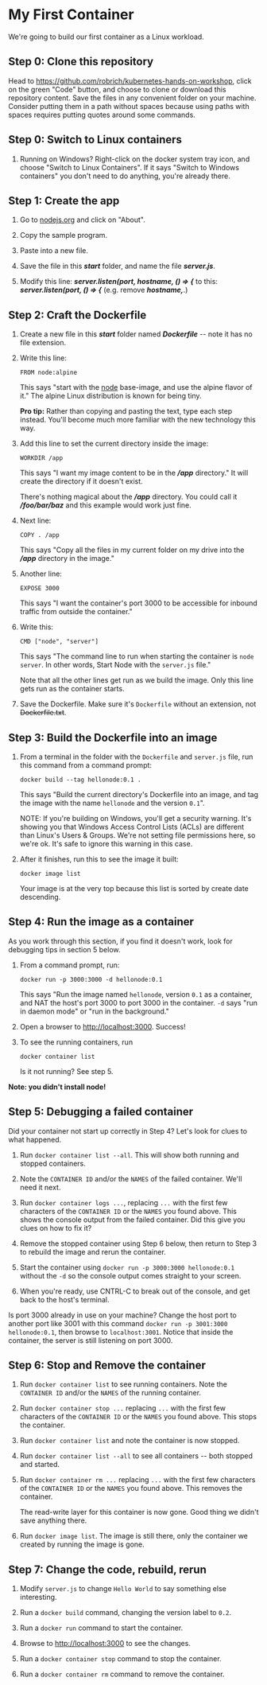 My First Container
==================

We're going to build our first container as a Linux workload.


Step 0: Clone this repository
-----------------------------

Head to https://github.com/robrich/kubernetes-hands-on-workshop, click on the green "Code" button, and choose to clone or download this repository content. Save the files in any convenient folder on your machine. Consider putting them in a path without spaces because using paths with spaces requires putting quotes around some commands.


Step 0: Switch to Linux containers
----------------------------------

1. Running on Windows? Right-click on the docker system tray icon, and choose "Switch to Linux Containers". If it says "Switch to Windows containers" you don't need to do anything, you're already there.


Step 1: Create the app
----------------------

1. Go to [nodejs.org](https://nodejs.org/en/about) and click on "About".

2. Copy the sample program.

3. Paste into a new file.

4. Save the file in this ***start*** folder, and name the file ***server.js***.

5. Modify this line: ***server.listen(port, hostname, () => {*** to this: ***server.listen(port, () => {*** (e.g. remove ***hostname,***.)


Step 2: Craft the Dockerfile
----------------------------

1. Create a new file in this ***start*** folder named ***Dockerfile*** -- note it has no file extension.

2. Write this line:

   ```
   FROM node:alpine
   ```

   This says "start with the [node](https://hub.docker.com/_/node/) base-image, and use the alpine flavor of it." The alpine Linux distribution is known for being tiny.

   **Pro tip:** Rather than copying and pasting the text, type each step instead. You'll become much more familiar with the new technology this way.

3. Add this line to set the current directory inside the image:

   ```
   WORKDIR /app
   ```

   This says "I want my image content to be in the ***/app*** directory." It will create the directory if it doesn't exist.

   There's nothing magical about the ***/app*** directory. You could call it ***/foo/bar/baz*** and this example would work just fine.

4. Next line:

   ```
   COPY . /app
   ```

   This says "Copy all the files in my current folder on my drive into the ***/app*** directory in the image."

4. Another line:

   ```
   EXPOSE 3000
   ```

   This says "I want the container's port 3000 to be accessible for inbound traffic from outside the container."

5. Write this:

   ```
   CMD ["node", "server"]
   ```

   This says "The command line to run when starting the container is `node server`. In other words, Start Node with the `server.js` file."

   Note that all the other lines get run as we build the image.  Only this line gets run as the container starts.

6. Save the Dockerfile.  Make sure it's `Dockerfile` without an extension, not ~~Dockerfile.txt~~.


Step 3: Build the Dockerfile into an image
------------------------------------------

1. From a terminal in the folder with the `Dockerfile` and `server.js` file, run this command from a command prompt:

   ```
   docker build --tag hellonode:0.1 .
   ```

   This says "Build the current directory's Dockerfile into an image, and tag the image with the name `hellonode` and the version `0.1`".

   NOTE: If you're building on Windows, you'll get a security warning. It's showing you that Windows Access Control Lists (ACLs) are different than Linux's Users & Groups. We're not setting file permissions here, so we're ok. It's safe to ignore this warning in this case.


2. After it finishes, run this to see the image it built:

   ```
   docker image list
   ```

   Your image is at the very top because this list is sorted by create date descending.


Step 4: Run the image as a container
------------------------------------

As you work through this section, if you find it doesn't work, look for debugging tips in section 5 below.

1. From a command prompt, run:

   ```
   docker run -p 3000:3000 -d hellonode:0.1
   ```

   This says "Run the image named `hellonode`, version `0.1` as a container, and NAT the host's port 3000 to port 3000 in the container.  `-d` says "run in daemon mode" or "run in the background."

2. Open a browser to [http://localhost:3000](http://localhost:3000).  Success!

3. To see the running containers, run

   ```
   docker container list
   ```

   Is it not running?  See step 5.

**Note: you didn't install node!**


Step 5: Debugging a failed container
------------------------------------

Did your container not start up correctly in Step 4?  Let's look for clues to what happened.

1. Run `docker container list --all`.  This will show both running and stopped containers.

2. Note the `CONTAINER ID` and/or the `NAMES` of the failed container.  We'll need it next.

3. Run `docker container logs ...`, replacing `...` with the first few characters of the `CONTAINER ID` or the `NAMES` you found above.  This shows the console output from the failed container.  Did this give you clues on how to fix it?

4. Remove the stopped container using Step 6 below, then return to Step 3 to rebuild the image and rerun the container.

5. Start the container using `docker run -p 3000:3000 hellonode:0.1` without the `-d` so the console output comes straight to your screen.

6. When you're ready, use CNTRL-C to break out of the console, and get back to the host's terminal.

Is port 3000 already in use on your machine?  Change the host port to another port like 3001 with this command `docker run -p 3001:3000 hellonode:0.1`, then browse to `localhost:3001`.  Notice that inside the container, the server is still listening on port 3000.


Step 6: Stop and Remove the container
-------------------------------------

1. Run `docker container list` to see running containers.  Note the `CONTAINER ID` and/or the `NAMES` of the running container.

2. Run `docker container stop ...` replacing `...` with the first few characters of the `CONTAINER ID` or the `NAMES` you found above.  This stops the container.

3. Run `docker container list` and note the container is now stopped.

4. Run `docker container list --all` to see all containers -- both stopped and started.

5. Run `docker container rm ...` replacing `...` with the first few characters of the `CONTAINER ID` or the `NAMES` you found above.  This removes the container.

   The read-write layer for this container is now gone.  Good thing we didn't save anything there.

6. Run `docker image list`.  The image is still there, only the container we created by running the image is gone.


Step 7: Change the code, rebuild, rerun
---------------------------------------

1. Modify `server.js` to change `Hello World` to say something else interesting.

2. Run a `docker build` command, changing the version label to `0.2`.

3. Run a `docker run` command to start the container.

4. Browse to [http://localhost:3000](http://localhost:3000) to see the changes.

5. Run a `docker container stop` command to stop the container.

6. Run a `docker container rm` command to remove the container.
